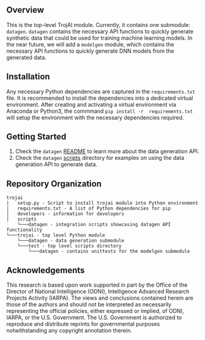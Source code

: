 ## Overview
This is the top-level TrojAI module.  Currently, it contains one submodule: `datagen`. 
`datagen` contains the necessary API functions to quickly generate synthetic data that could be used for training machine learning models. In the near future, we will add a `modelgen` module, which contains the necessary API functions to quickly generate DNN models from the generated data.

## Installation
Any necessary Python dependencies are captured in the `requirements.txt` file.  It is recommended to install the dependencies into a dedicated virtual environment.  After creating 
and activating a virtual environment via Anaconda or Python3, the commmand `pip install -r 
requirements.txt` will setup the environment with the necessary dependencies required. 

## Getting Started
 1. Check the `datagen` [README](trojai/datagen) to learn more about the data generation API.
 2. Check the `datagen` [scripts](scripts/datagen) directory for examples on using the data generation API to generate data.

## Repository Organization
```
trojai
|   setup.py - Script to install trojai module into Python environment
|   requirements.txt - A list of Python dependencies for pip
│   developers - information for developers
│   scripts
    └───datagen - integration scripts showcasing datagen API functionality
└───trojai - top level Python module
    └───datagen - data generation submodule
    └───test - top level scripts directory
        └───datagen - contains unittests for the modelgen submodule
```

## Acknowledgements
This research is based upon work supported in part by the Office of the Director of National Intelligence (ODNI), Intelligence Advanced Research Projects Activity (IARPA). The views and conclusions contained herein are those of the authors and should not be interpreted as necessarily representing the official policies, either expressed or implied, of ODNI, IARPA, or the U.S. Government. The U.S. Government is authorized to reproduce and distribute reprints for governmental purposes notwithstanding any copyright annotation therein.